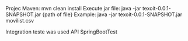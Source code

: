 Projec Maven: mvn clean install
Execute jar file: java -jar texoit-0.0.1-SNAPSHOT.jar {path of file}
Example: java -jar texoit-0.0.1-SNAPSHOT.jar movilist.csv

Integration teste was used API SpringBootTest
